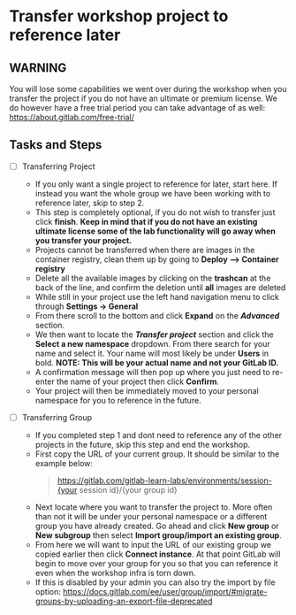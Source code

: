 # Transfer workshop project to reference later

## WARNING

You will lose some capabilities we went over during the workshop when you transfer the project if you do not have an ultimate or premium license. We do however have a free trial period you can take advantage of as well: https://about.gitlab.com/free-trial/

## Tasks and Steps

* [ ] Transferring Project
  * If you only want a single project to reference for later, start here. If instead you want the whole group we have been working with to reference later, skip to step 2.
  * This step is completely optional, if you do not wish to transfer just click **finish**. **Keep in mind that if you do not have an existing ultimate license some of the lab functionality will go away when you transfer your project.**
  * Projects cannot be transferred when there are images in the container registry, clean them up by going to **Deploy --> Container registry**
  * Delete all the available images by clicking on the **trashcan** at the back of the line, and confirm the deletion until **all** images are deleted
  * While still in your project use the left hand navigation menu to click through **Settings -> General**
  * From there scroll to the bottom and click **Expand** on the ***Advanced*** section.
  * We then want to locate the ***Transfer project*** section and click the **Select a new namespace** dropdown. From there search for your name and select it. Your name will most likely be under **Users** in bold. **NOTE: This will be your actual name and not your GitLab ID.**
  * A confirmation message will then pop up where you just need to re-enter the name of your project then click **Confirm**.
  * Your project will then be immediately moved to your personal namespace for you to reference in the future.


* [ ] Transferring Group
  * If you completed step 1 and dont need to reference any of the other projects in the future, skip this step and end the workshop.
  * First copy the URL of your current group. It should be similar to the example below:
    > https://gitlab.com/gitlab-learn-labs/environments/session-{your session id}/{your group id}
  * Next locate where you want to transfer the project to. More often than not it will be under your personal namespace or a different group you have already created. Go ahead and click **New group** or **New subgroup** then select **Import group/import an existing group**.
  * From here we will want to input the URL of our existing group we copied earlier then click **Connect instance**. At that point GitLab will begin to move over your group for you so that you can reference it even when the workshop infra is torn down.
  * If this is disabled by your admin you can also try the import by file option: https://docs.gitlab.com/ee/user/group/import/#migrate-groups-by-uploading-an-export-file-deprecated